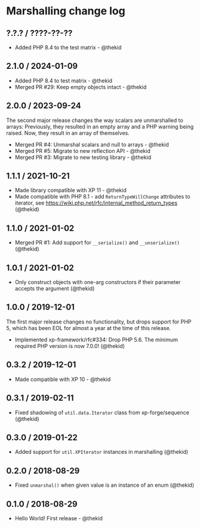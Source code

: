 Marshalling change log
======================

## ?.?.? / ????-??-??

* Added PHP 8.4 to the test matrix - @thekid

## 2.1.0 / 2024-01-09

* Added PHP 8.4 to test matrix - @thekid
* Merged PR #29: Keep empty objects intact - @thekid

## 2.0.0 / 2023-09-24

The second major release changes the way scalars are unmarshalled to
arrays: Previously, they resulted in an empty array and a PHP warning
being raised. Now, they result in an array of themselves.

* Merged PR #4: Unmarshal scalars and null to arrays - @thekid
* Merged PR #5: Migrate to new reflection API - @thekid
* Merged PR #3: Migrate to new testing library - @thekid

## 1.1.1 / 2021-10-21

* Made library compatible with XP 11 - @thekid
* Made compatible with PHP 8.1 - add `ReturnTypeWillChange` attributes to
  iterator, see https://wiki.php.net/rfc/internal_method_return_types
  (@thekid)

## 1.1.0 / 2021-01-02

* Merged PR #1: Add support for `__serialize()` and `__unserialize()`
  (@thekid)

## 1.0.1 / 2021-01-02

* Only construct objects with one-arg constructors if their parameter
  accepts the argument
  (@thekid)

## 1.0.0 / 2019-12-01

The first major release changes no functionality, but drops support for
PHP 5, which has been EOL for almost a year at the time of this release.

* Implemented xp-framework/rfc#334: Drop PHP 5.6. The minimum required
  PHP version is now 7.0.0!
  (@thekid)

## 0.3.2 / 2019-12-01

* Made compatible with XP 10 - @thekid

## 0.3.1 / 2019-02-11

* Fixed shadowing of `util.data.Iterator` class from xp-forge/sequence
  (@thekid)

## 0.3.0 / 2019-01-22

* Added support for `util.XPIterator` instances in marshalling
  (@thekid)

## 0.2.0 / 2018-08-29

* Fixed `unmarshal()` when given value is an instance of an enum
  (@thekid)

## 0.1.0 / 2018-08-29

* Hello World! First release - @thekid
